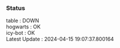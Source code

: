 ### Status


table : DOWN  
hogwarts : OK  
icy-bot : OK  
Latest Update : 2024-04-15 19:07:37.800164
